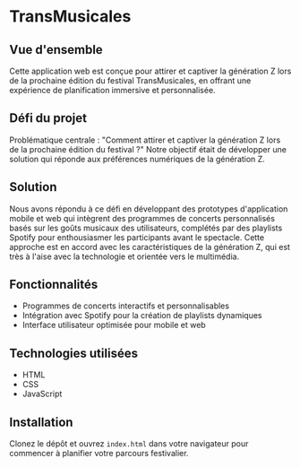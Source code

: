 # TransMusicales

## Vue d'ensemble
Cette application web est conçue pour attirer et captiver la génération Z lors de la prochaine édition du festival TransMusicales, en offrant une expérience de planification immersive et personnalisée.

## Défi du projet
Problématique centrale : "Comment attirer et captiver la génération Z lors de la prochaine édition du festival ?" Notre objectif était de développer une solution qui réponde aux préférences numériques de la génération Z.

## Solution
Nous avons répondu à ce défi en développant des prototypes d'application mobile et web qui intègrent des programmes de concerts personnalisés basés sur les goûts musicaux des utilisateurs, complétés par des playlists Spotify pour enthousiasmer les participants avant le spectacle. Cette approche est en accord avec les caractéristiques de la génération Z, qui est très à l'aise avec la technologie et orientée vers le multimédia.

## Fonctionnalités
- Programmes de concerts interactifs et personnalisables
- Intégration avec Spotify pour la création de playlists dynamiques
- Interface utilisateur optimisée pour mobile et web

## Technologies utilisées
- HTML
- CSS
- JavaScript

## Installation
Clonez le dépôt et ouvrez `index.html` dans votre navigateur pour commencer à planifier votre parcours festivalier.
